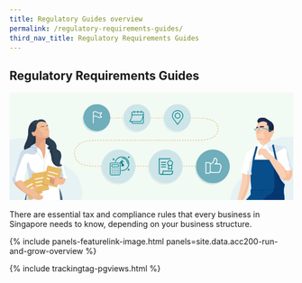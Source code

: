 ```yaml
---
title: Regulatory Guides overview
permalink: /regulatory-requirements-guides/
third_nav_title: Regulatory Requirements Guides
---
```


## Regulatory Requirements Guides

<img src="/images/grow/regulatory%20guides/regulatoryguides_overview.png" aria-hidden=true>

There are essential tax and compliance rules that every business in Singapore needs to know, depending on your business structure.

{% include panels-featurelink-image.html panels=site.data.acc200-run-and-grow-overview %}

<script src="/jquery/jquery.min.js"></script>
<script src="/jquery/bp-menu-new-tab.js"></script>
{% include trackingtag-pgviews.html %}
